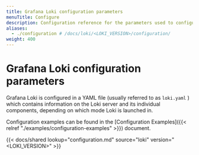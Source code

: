 ```yaml
---
title: Grafana Loki configuration parameters
menuTitle: Configure
description: Configuration reference for the parameters used to configure Grafana Loki.
aliases:
  - ./configuration # /docs/loki/<LOKI_VERSION>/configuration/
weight: 400
---
```


# Grafana Loki configuration parameters

Grafana Loki is configured in a YAML file (usually referred to as `loki.yaml` )
which contains information on the Loki server and its individual components,
depending on which mode Loki is launched in.

Configuration examples can be found in the [Configuration Examples]({{< relref "./examples/configuration-examples" >}}) document.

{{< docs/shared lookup="configuration.md" source="loki" version="<LOKI_VERSION>" >}}

